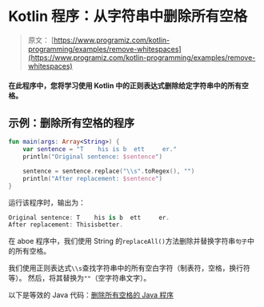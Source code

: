 # Kotlin 程序：从字符串中删除所有空格

> 原文： [https://www.programiz.com/kotlin-programming/examples/remove-whitespaces](https://www.programiz.com/kotlin-programming/examples/remove-whitespaces)

#### 在此程序中，您将学习使用 Kotlin 中的正则表达式删除给定字符串中的所有空格。

## 示例：删除所有空格的程序

```kt
fun main(args: Array<String>) {
    var sentence = "T    his is b  ett     er."
    println("Original sentence: $sentence")

    sentence = sentence.replace("\\s".toRegex(), "")
    println("After replacement: $sentence")
}
```

运行该程序时，输出为：

```kt
Original sentence: T    his is b  ett     er.
After replacement: Thisisbetter.
```

在 aboe 程序中，我们使用 String 的`replaceAll()`方法删除并替换字符串`句子`中的所有空格。

我们使用正则表达式`\\s`查找字符串中的所有空白字符（制表符，空格，换行符等）。 然后，将其替换为`""`（空字符串文字）。

以下是等效的 Java 代码：[删除所有空格的 Java 程序](/java-programming/examples/remove-whitespaces "Java program to remove all whitespaces")